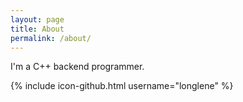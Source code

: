 ```yaml
---
layout: page
title: About
permalink: /about/
---
```


I'm a C++ backend programmer.

{% include icon-github.html username="longlene" %}

